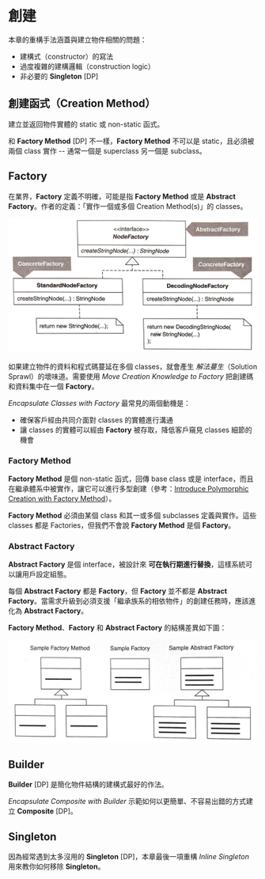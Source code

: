 # 創建

本章的重構手法涵蓋與建立物件相關的問題：

- 建構式（constructor）的寫法
- 過度複雜的建構邏輯（construction logic）
- 非必要的 **Singleton** [DP]


## 創建函式（Creation Method）

建立並返回物件實體的 static 或 non-static 函式。

和 **Factory Method** [DP] 不一樣，**Factory Method** 不可以是 static，且必須被兩個 class 實作 -- 通常一個是 superclass 另一個是 subclass。


## Factory

在業界，**Factory** 定義不明確，可能是指 **Factory Method** 或是 **Abstract Factory**。作者的定義：「實作一個或多個 Creation Method(s)」的 classes。

![](../assets/fig/6.0.1.jpg)

如果建立物件的資料和程式碼蔓延在多個 classes，就會產生 *解法蔓生*（Solution Sprawl）的壞味道。需要使用 *Move Creation Knowledge to Factory* 把創建碼和資料集中在一個 **Factory**。

*Encapsulate Classes with Factory* 最常見的兩個動機是：
- 確保客戶經由共同介面對 classes 的實體進行溝通
- 讓 classes 的實體可以經由 **Factory** 被存取，降低客戶窺見 classes 細節的機會

### Factory Method

**Factory Method** 是個 non-static 函式，回傳 base class 或是 interface，而且在繼承體系中被實作，讓它可以進行多型創建（參考：[Introduce Polymorphic Creation with Factory Method](./introduce-polymorphic-creation-with-factory-method.md)）。

**Factory Method** 必須由某個 class 和其一或多個 subclasses 定義與實作。這些 classes 都是 Factories，但我們不會說 **Factory Method** 是個 **Factory**。

### Abstract Factory

**Abstract Factory** 是個 interface，被設計來 **可在執行期進行替換**，這樣系統可以讓用戶設定組態。

每個 **Abstract Factory** 都是 **Factory**，但 **Factory** 並不都是 **Abstract Factory**。當需求升級到必須支援「繼承族系的相依物件」的創建任務時，應該進化為 **Abstract Factory**。

**Factory Method**、**Factory** 和 **Abstract Factory** 的結構差異如下圖：

![](../assets/fig/6.0.2.jpg)

## Builder

**Builder** [DP] 是簡化物件結構的建構式最好的作法。

*Encapsulate Composite with Builder* 示範如何以更簡單、不容易出錯的方式建立 **Composite** [DP]。


## Singleton

因為經常遇到太多沒用的 **Singleton** [DP]，本章最後一項重構 *Inline Singleton* 用來教你如何移除 **Singleton**。
